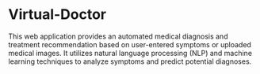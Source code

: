 # Virtual-Doctor
This web application provides an automated medical diagnosis and treatment recommendation based on user-entered symptoms or uploaded medical images. It utilizes natural language processing (NLP) and machine learning techniques to analyze symptoms and predict potential diagnoses.
